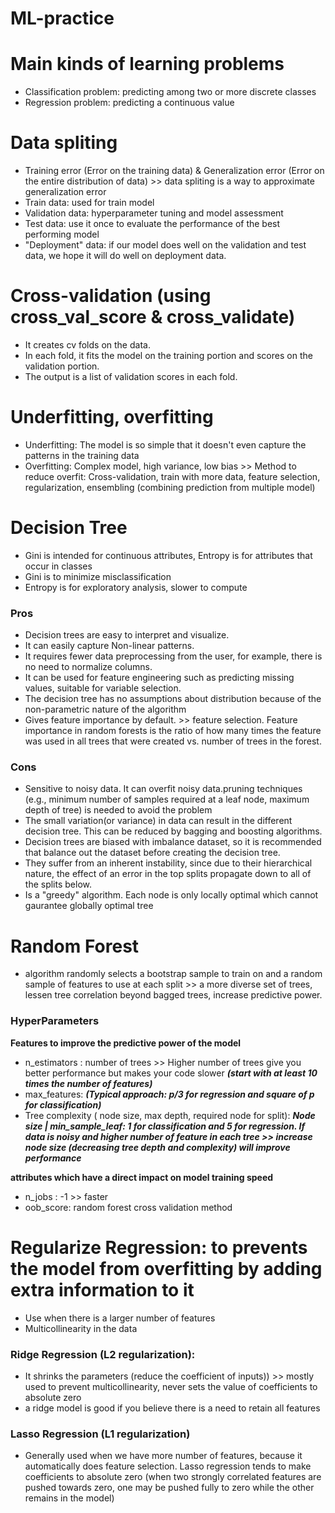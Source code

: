 # ML-practice
# Main kinds of learning problems
- Classification problem: predicting among two or more discrete classes
- Regression problem: predicting a continuous value

# Data spliting
- Training error (Error on the training data) & Generalization error (Error on the entire distribution  of data) >> data spliting is a way to approximate generalization error
- Train data: used for train model
- Validation data: hyperparameter tuning and model assessment
- Test data: use it once to evaluate the performance of the best performing model
- "Deployment" data: if our model does well on the validation and test data, we hope it will do well on deployment data.

# Cross-validation (using cross_val_score & cross_validate)
- It creates cv folds on the data.
- In each fold, it fits the model on the training portion and scores on the validation portion.
- The output is a list of validation scores in each fold.

# Underfitting, overfitting
- Underfitting: The model is so simple that it doesn't even capture the patterns in the training data
- Overfitting: Complex model, high variance, low bias >> Method to reduce overfit: Cross-validation,  train with more data, feature selection, regularization, ensembling (combining prediction from multiple model)

# Decision Tree
- Gini is intended for continuous attributes, Entropy is for attributes that occur in classes
- Gini is to minimize misclassification
- Entropy is for exploratory analysis, slower to compute
### Pros
- Decision trees are easy to interpret and visualize.
- It can easily capture Non-linear patterns.
- It requires fewer data preprocessing from the user, for example, there is no need to normalize columns.
- It can be used for feature engineering such as predicting missing values, suitable for variable selection.
- The decision tree has no assumptions about distribution because of the non-parametric nature of the algorithm
- Gives feature importance by default. >> feature selection. Feature importance in random forests is the ratio of how many times the feature was used in all trees that were created vs. number of trees in the forest.
### Cons
- Sensitive to noisy data. It can overfit noisy data.pruning techniques (e.g., minimum number of samples required at a leaf node, maximum depth of tree) is needed to avoid the problem
- The small variation(or variance) in data can result in the different decision tree. This can be reduced by bagging and boosting algorithms.
- Decision trees are biased with imbalance dataset, so it is recommended that balance out the dataset before creating the decision tree.
- They suffer from an inherent instability, since due to their hierarchical nature, the effect of an error in the top splits propagate down to all of the splits below.
- Is a "greedy" algorithm. Each node is only locally optimal which cannot gaurantee globally optimal tree

# Random Forest 
- algorithm randomly selects a bootstrap sample to train on and a random sample of features to use at each split >> a more diverse set of trees, lessen tree correlation beyond bagged trees, increase predictive power.
### HyperParameters
**Features to improve the predictive power of the model**
- n_estimators : number of trees >> Higher number of trees give you better performance but makes your code slower ***(start with at least 10 times the number of features)***
- max_features: ***(Typical approach: p/3 for regression and square of p for classification)***
- Tree complexity ( node size, max depth, required node for split): ***Node size | min_sample_leaf: 1 for classification and 5 for regression. If data is noisy and higher number of feature in each tree >> increase node size (decreasing tree depth and complexity) will improve performance***

**attributes which have a direct impact on model training speed**
- n_jobs : -1 >> faster
- oob_score: random forest cross validation method

# Regularize Regression: to prevents the model from overfitting by adding extra information to it
- Use when there is a larger number of features
- Multicollinearity in the data
### Ridge Regression (L2 regularization): 
- It shrinks the parameters (reduce the coefficient of inputs))  >> mostly used to prevent multicollinearity, never sets the value of coefficients to absolute zero
- a ridge model is good if you believe there is a need to retain all features
### Lasso Regression (L1 regularization)
- Generally used when we have more number of features, because it automatically does feature selection. Lasso regression tends to make coefficients to absolute zero (when two strongly correlated features are pushed towards zero, one may be pushed fully to zero while the other remains in the model)
